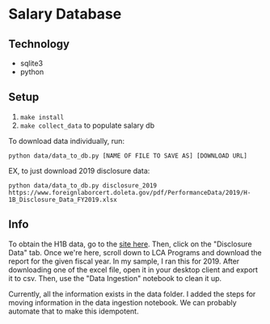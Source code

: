 # Salary Database

## Technology

- sqlite3
- python

## Setup

1. `make install`
2. `make collect_data` to populate salary db

To download data individually, run:

`python data/data_to_db.py [NAME OF FILE TO SAVE AS] [DOWNLOAD URL]`

EX, to just download 2019 disclosure data:

`python data/data_to_db.py disclosure_2019 https://www.foreignlaborcert.doleta.gov/pdf/PerformanceData/2019/H-1B_Disclosure_Data_FY2019.xlsx`

## Info

To obtain the H1B data, go to the [site here](https://www.foreignlaborcert.doleta.gov/performancedata.cfm#dis). Then, click on the "Disclosure Data" tab. Once we're here, scroll down to LCA Programs and download the report for the given fiscal year. In my sample, I ran this for 2019. After downloading one of the excel file, open it in your desktop client and export it to csv. Then, use the "Data Ingestion" notebook to clean it up.

Currently, all the information exists in the data folder. I added the steps for moving information in the data ingestion notebook. We can probably automate that to make this idempotent.
